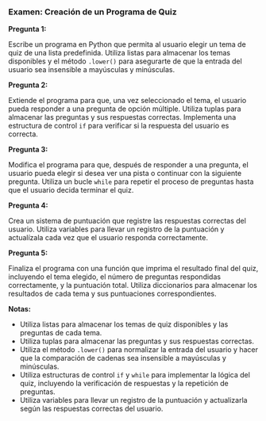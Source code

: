 ### Examen: Creación de un Programa de Quiz

**Pregunta 1:**

Escribe un programa en Python que permita al usuario elegir un tema de quiz de una lista predefinida. Utiliza listas para almacenar los temas disponibles y el método `.lower()` para asegurarte de que la entrada del usuario sea insensible a mayúsculas y minúsculas.

**Pregunta 2:**

Extiende el programa para que, una vez seleccionado el tema, el usuario pueda responder a una pregunta de opción múltiple. Utiliza tuplas para almacenar las preguntas y sus respuestas correctas. Implementa una estructura de control `if` para verificar si la respuesta del usuario es correcta.

**Pregunta 3:**

Modifica el programa para que, después de responder a una pregunta, el usuario pueda elegir si desea ver una pista o continuar con la siguiente pregunta. Utiliza un bucle `while` para repetir el proceso de preguntas hasta que el usuario decida terminar el quiz.

**Pregunta 4:**

Crea un sistema de puntuación que registre las respuestas correctas del usuario. Utiliza variables para llevar un registro de la puntuación y actualízala cada vez que el usuario responda correctamente.

**Pregunta 5:**

Finaliza el programa con una función que imprima el resultado final del quiz, incluyendo el tema elegido, el número de preguntas respondidas correctamente, y la puntuación total. Utiliza diccionarios para almacenar los resultados de cada tema y sus puntuaciones correspondientes.

**Notas:**

- Utiliza listas para almacenar los temas de quiz disponibles y las preguntas de cada tema.
- Utiliza tuplas para almacenar las preguntas y sus respuestas correctas.
- Utiliza el método `.lower()` para normalizar la entrada del usuario y hacer que la comparación de cadenas sea insensible a mayúsculas y minúsculas.
- Utiliza estructuras de control `if` y `while` para implementar la lógica del quiz, incluyendo la verificación de respuestas y la repetición de preguntas.
- Utiliza variables para llevar un registro de la puntuación y actualizarla según las respuestas correctas del usuario.
